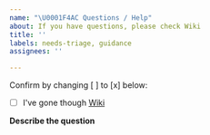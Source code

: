 ```yaml
---
name: "\U0001F4AC Questions / Help"
about: If you have questions, please check Wiki
title: ''
labels: needs-triage, guidance
assignees: ''

---
```


Confirm by changing [ ] to [x] below:
- [ ] I've gone though [Wiki](https://github.com/mmelnyk/golang-project-layout/wiki)

**Describe the question**
